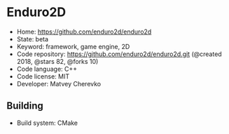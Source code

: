 # Enduro2D

- Home: https://github.com/enduro2d/enduro2d
- State: beta
- Keyword: framework, game engine, 2D
- Code repository: https://github.com/enduro2d/enduro2d.git (@created 2018, @stars 82, @forks 10)
- Code language: C++
- Code license: MIT
- Developer: Matvey Cherevko

## Building

- Build system: CMake
